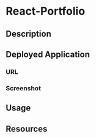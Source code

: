 # React-Portfolio

## Description

## Deployed Application
### URL
### Screenshot

## Usage

## Resources
